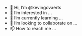 - 👋 Hi, I’m @kevingovaerts
- 👀 I’m interested in ...
- 🌱 I’m currently learning ...
- 💞️ I’m looking to collaborate on ...
- 📫 How to reach me ...